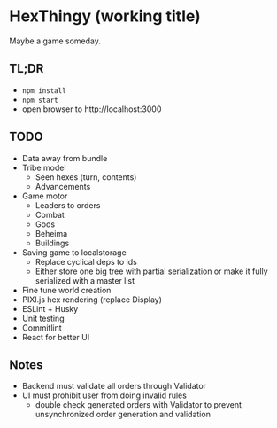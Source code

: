 # HexThingy (working title)

Maybe a game someday.

## TL;DR

- `npm install`
- `npm start`
- open browser to http://localhost:3000

## TODO

- Data away from bundle
- Tribe model
  - Seen hexes (turn, contents)
  - Advancements
- Game motor
  - Leaders to orders
  - Combat
  - Gods
  - Beheima
  - Buildings
- Saving game to localstorage
  - Replace cyclical deps to ids
  - Either store one big tree with partial serialization or make it fully serialized with a master list
- Fine tune world creation
- PIXI.js hex rendering (replace Display)
- ESLint + Husky
- Unit testing
- Commitlint
- React for better UI

## Notes

- Backend must validate all orders through Validator
- UI must prohibit user from doing invalid rules
  - double check generated orders with Validator to prevent unsynchronized order generation and validation
